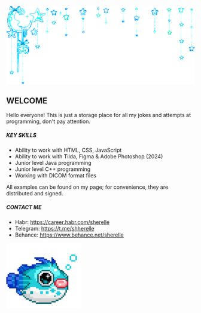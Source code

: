 <div align="center">
  <img src="moon.gif" width="1000" alt="moon">
	<br>
</div>

## WELCOME

Hello everyone! This is just a storage place for all my jokes and attempts at programming, don't pay attention.

##### KEY SKILLS #####
* Ability to work with HTML, CSS, JavaScript
* Ability to work with Tilda, Figma & Adobe Photoshop (2024)
* Junior level Java programming
* Junior level C++ programming
* Working with DICOM format files

All examples can be found on my page; for convenience, they are distributed and signed.

##### CONTACT ME #####
* Habr: https://career.habr.com/sherelle
* Telegram: https://t.me/shherelle
* Behance: https://www.behance.net/sherelle

<img src="fish.gif" align="left" width="200">

